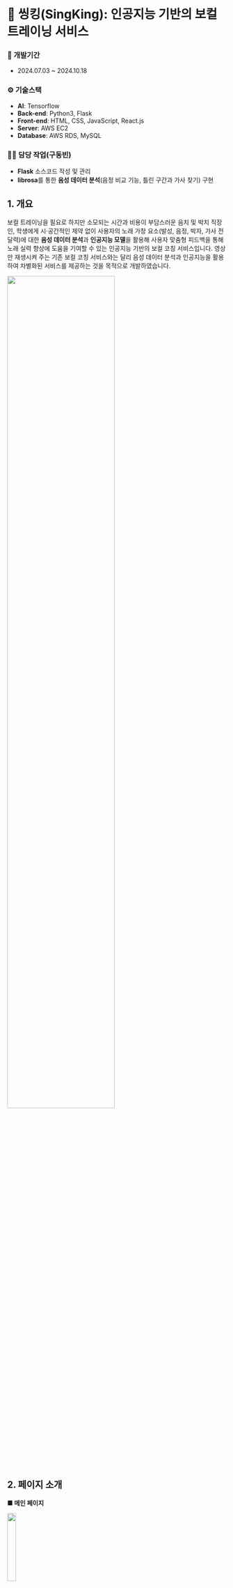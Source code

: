 # 🎤 씽킹(SingKing): 인공지능 기반의 보컬 트레이닝 서비스

### 📅 개발기간
- 2024.07.03 ~ 2024.10.18

### ⚙️ 기술스택
- **AI**: Tensorflow
- **Back-end**: Python3, Flask
- **Front-end**: HTML, CSS, JavaScript, React.js
- **Server**: AWS EC2
- **Database**: AWS RDS, MySQL

### 👨‍💼 담당 작업(구동빈)
- **Flask** 소스코드 작성 및 관리
- **librosa**를 통한 **음성 데이터 분석**(음정 비교 기능, 틀린 구간과 가사 찾기) 구현

## 1. 개요
보컬 트레이닝을 필요로 하지만 소모되는 시간과 비용이 부담스러운 음치 및 박치 직장인, 학생에게 시·공간적인 제약 없이 사용자의 노래 가창 요소(발성, 음정, 박자, 가사 전달력)에 대한 **음성 데이터 분석**과 **인공지능 모델**을 활용해 사용자 맞춤형 피드백을 통해 노래 실력 향상에 도움을 기여할 수 있는 인공지능 기반의 보컬 코칭 서비스입니다. 영상만 재생시켜 주는 기존 보컬 코칭 서비스와는 달리 음성 데이터 분석과 인공지능을 활용하여 차별화된 서비스를 제공하는 것을 목적으로 개발하였습니다.

<img src="https://github.com/user-attachments/assets/89b3538c-924b-4a13-a0b2-e08f9263fad0" width="70%" height="70%"/>

## 2. 페이지 소개
**■ 메인 페이지**

<img src="https://github.com/user-attachments/assets/952f1263-2318-409a-b476-700717aebc5f" width="20%" height="20%"/>

- 최상단에서 사용자 정보 확인 가능하도록 구현
- 두 번째 행에서 최근 정밀 트레이닝 기록 확인 가능하도록 구현
- 세 번째 행에서 이전 정밀 트레이닝 점수와 현재 점수 비교 가능하도록 구현
- 네 번째 행에서는 정밀 트레이닝 점수의 주간 랭킹 확인 가능하도록 구현

**■ 트레이닝 페이지**

<img src="https://github.com/user-attachments/assets/36b942c0-7ef2-4e69-aecd-fb53d7d33364" width="20%" height="20%"/>

- 4가지를 핵심 기능을 이용할 수 있도록 구현

**■ 트레이닝 페이지 - AI 음색 진단**

<img src="https://github.com/user-attachments/assets/44b9d4db-fe26-48cc-811c-8d238f8712f2" width="20%" height="20%"/>

<img src="https://github.com/user-attachments/assets/b776150a-f792-44f9-bb76-b0d130e3d72c" width="20%" height="20%"/>

- 사용자가 마이크 버튼을 눌러 음성을 녹음할 수 있는 기능 구현
- 입력된 목소리가 **네 개의 음색 정보**(발라드, 댄스, 락, 트로트) 중 가장 어울리는(유사한) 음색을 사용자에게 부여하도록 구현
- `모델 학습은 음성 데이터를 목소리의 특성 정보를 알 수 있는 MFCC로 변환하여 CNN을 통해 학습`


**■ 트레이닝 페이지 - 정밀 트레이닝**

<img src="https://github.com/user-attachments/assets/9cceae9a-cbfc-4656-961a-3c62b8dbd509" width="19%" height="19%"/>
<img src="https://github.com/user-attachments/assets/b965e78c-4be9-4101-824a-de1c59b697e8" width="19%" height="19%"/>
<img src="https://github.com/user-attachments/assets/5722ec76-cec1-4f8c-abbc-336baa6281a6" width="19%" height="19%"/>
<img src="https://github.com/user-attachments/assets/401ba3bf-9ba2-454e-a170-e06760d33c82" width="19%" height="19%"/>
<img src="https://github.com/user-attachments/assets/82197c44-afbd-4ace-8198-708f060332d7" width="19%" height="19%"/>

- 원하는 곡을 선정한 후 노래 가창 기능 구현
- 사용자 노래의 **음정과 박자**를 원곡 가수의 노래와 비교하여 점수 산정 기능 구현
- 사용자와 원곡 가수의 음정과 박자를 비교하여 두가지 **그래프로 표시** 기능 구현
- **틀린 구간을 선별**해 가사와 반주를 실행해 반복 연습 가능 구현

**■ 트레이닝 페이지 - 음역대 진단**

<img src="https://github.com/user-attachments/assets/c48378c5-ad99-4d79-b4f5-7259cd6844bf" width="20%" height="20%"/>

- 피아노 건반을 눌러서 재생되는 음정을 따라 음을 내면 사용자가 소리낸 음정과 주파수를 보여주는 기능 구현
- `1옥타브 ~ 3옥타브까지 확인 가능`

**■ 매칭 페이지**

<img src="https://github.com/user-attachments/assets/84711f62-c9e5-4fb3-8b0c-232a9d062839" width="20%" height="20%"/>
<img src="https://github.com/user-attachments/assets/87e46a35-395a-4bbd-a6b0-e57f4e109b85" width="20%" height="20%"/>

- 사용자 간의 멘토 멘티 매칭 (예정)
- 전문가와의 멘토 멘티 매칭 (예정)
- 사용자 멘토는 레벨 5이상부터 등록 가능 

**■ 마이 페이지**

<img src="https://github.com/user-attachments/assets/dd010647-f565-43e1-8ef3-c4321c95b49f" width="20%" height="20%"/>

- 음색 정보 확인 기능 구현
- 보컬 데이터 확인 기능 (예정)
- 트레이닝 기록 확인 기능 (예정)

## 3. 핵심 트러블 슈팅

<details>
<summary>Flask의 session 정보 유지 불가 문제 </summary>
  
  - 문제 정의
    - Flask의 session에 정보를 저장했을 때, 다른 엔드 포인트에서 session 정보를 인식하지 못하는 문제가 발생했다.
  - 사실 수집
    - 엔드포인트 하나 하나 session을 설정해보았지만, 해당 session을 설정했던 엔드포인트에서만 session 정보를 인식하고 나머지는 모두 인식하지 못한다.
  - 원인추론
    - 새로운 폴더와 HTML 파일 만들어 간단히 session 기능을 테스트해보니 문제가 없다.
    - 같은 코드를 js 파일과 함께 실행하면 session 정보를 인식하지 못한다.
    - js 파일에서 session 정보를 저장하는 것에 문제가 생긴 것 아닐까?
  - 조치 방안과 결과
    - (1) Flask 서버에서 CORS(Cross-Origin Resource Sharing) 허용 코드를 추가한다.
    
      `CORS(app, supports_credentials=True)`
    - (2) js파일의 Fetch 메서드에 쿠키 값 공유 허용 코드를 추가한다.
    
      `credentials: "include"`
    - 위 두가지 설정 이후 session 정보 공유 문제는 모두 해결되었다.
</details>


## 4. 그 외 트러블 슈팅

<details>
<summary> AWS EC2 서버 녹음 장치 문제 </summary>

  - 일부 녹음이 Python 파일 자체로 진행되었는데, 그대로 AWS EC2 서버에 업로드하니 녹음 장치를 찾을 수 없다는 오류가 발생했다.
  - 녹음과 관련된 부분은 전부 프론트엔드 처리하고 녹음 받은 mp3 파일만 서버로 전송히여 서버에서는 mp3 파일을 받아 사용하는 방식으로 변경해 해결되었다.
</details>
